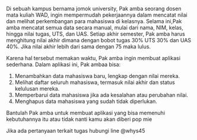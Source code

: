Di sebuah kampus bernama jomok university, Pak amba seorang dosen mata kuliah WAD, ingin mempermudah pekerjaannya dalam mencatat nilai dan melihat perkembangan para mahasiswa di kelasnya. Selama ini,Pak amba mencatat semua data secara manual, mulai dari nama, NIM, kelas, hingga nilai tugas, UTS, dan UAS. Setiap akhir semester, Pak amba harus menghitung nilai akhir dimana dengan bobot tugas 30% UTS 30% dan UAS 40%. Jika nilai akhir lebih dari sama dengan 75 maka lulus.

Karena hal tersebut memakan waktu, Pak amba ingin membuat aplikasi sederhana. Dalam aplikasi ini, Pak ambaa bisa:

1. Menambahkan data mahasiswa baru, lengkap dengan nilai mereka.
2. Melihat daftar seluruh mahasiswa, termasuk nilai akhir dan status kelulusan mereka.
3. Memperbarui data mahasiswa jika ada kesalahan atau perubahan nilai.
4. Menghapus data mahasiswa yang sudah tidak diperlukan.

Bantulah Pak amba untuk membuat aplikasi yang bisa memenuhi kebutuhannya itu atau tidak nanti kamu akan diberi pop mie

Jika ada pertanyaan terkait tugas hubungi line @whys45
